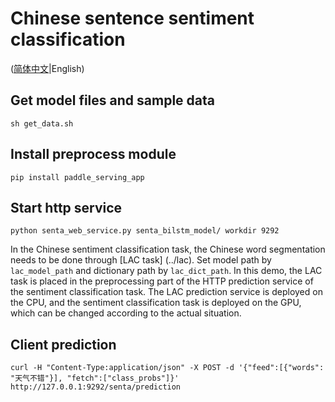 # Chinese sentence sentiment classification
([简体中文](./README_CN.md)|English)
## Get model files and sample data
```
sh get_data.sh
```
## Install preprocess module

```
pip install paddle_serving_app
```

## Start http service
```
python senta_web_service.py senta_bilstm_model/ workdir 9292
```
In the Chinese sentiment classification task, the Chinese word segmentation needs to be done through [LAC task] (../lac). Set model path by ```lac_model_path``` and dictionary path by ```lac_dict_path```. 
In this demo, the LAC task is placed in the preprocessing part of the HTTP prediction service of the sentiment classification task. The LAC prediction service is deployed on the CPU, and the sentiment classification task is deployed on the GPU, which can be changed according to the actual situation.
## Client prediction
```
curl -H "Content-Type:application/json" -X POST -d '{"feed":[{"words": "天气不错"}], "fetch":["class_probs"]}' http://127.0.0.1:9292/senta/prediction
```
